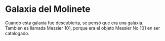 # Galaxia del Molinete

Cuando esta galaxia fue descubierta, se pensó que era una galaxia. También es
llamada Messier 101, porque era el objeto Messier No 101 en ser catalogado.
